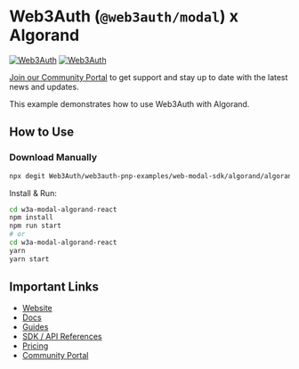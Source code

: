 # Web3Auth (`@web3auth/modal`) x Algorand

[![Web3Auth](https://img.shields.io/badge/Web3Auth-SDK-blue)](https://web3auth.io/docs/sdk/web/modal/)
[![Web3Auth](https://img.shields.io/badge/Web3Auth-Community-cyan)](https://community.web3auth.io)

[Join our Community Portal](https://community.web3auth.io/) to get support and stay up to date with the latest news and updates.

This example demonstrates how to use Web3Auth with Algorand.

## How to Use

### Download Manually

```bash
npx degit Web3Auth/web3auth-pnp-examples/web-modal-sdk/algorand/algorand-react-modal-example w3a-modal-algorand-react
```

Install & Run:

```bash
cd w3a-modal-algorand-react
npm install
npm run start
# or
cd w3a-modal-algorand-react
yarn
yarn start
```

## Important Links

- [Website](https://web3auth.io)
- [Docs](https://web3auth.io/docs)
- [Guides](https://web3auth.io/docs/guides)
- [SDK / API References](https://web3auth.io/docs/sdk)
- [Pricing](https://web3auth.io/pricing.html)
- [Community Portal](https://community.web3auth.io)
